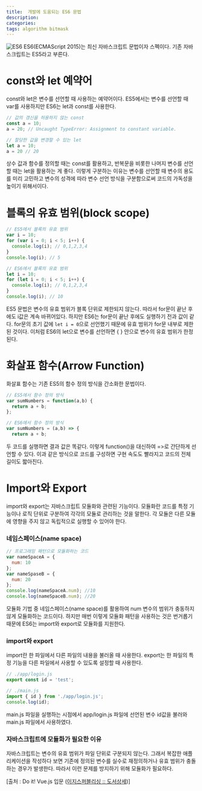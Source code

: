 ```yaml
---
title:  개발에 도움되는 ES6 문법
description: 
categories: 
tags: algorithm bitmask
---
```


![ES6](http://jamesknelson.com/wp-content/uploads/2015/07/ES6-the-bits-youll-actually-use.png)
ES6(ECMAScript 2015)는 최신 자바스크립트 문법이자 스펙이다. 기존 자바스크립트는 ES5라고 부른다.

# const와 let 예약어

const와 let은 변수를 선언할 때 사용하는 예약어이다. ES5에서는 변수를 선언할 때 var를 사용하지만 ES6는 let과 const를 사용한다. 

```javascript
// 값의 갱신을 허용하지 않는 const
const a = 10;
a = 20; // Uncaught TypeError: Assignment to constant variable.

// 할당한 값을 변경할 수 있는 let
let a = 10;
a = 20 // 20
```

상수 값과 함수를 정의할 때는 const를 활용하고, 반복문을 비롯한 나머지 변수를 선언할 때는 let을 활용하는 게 좋다. 이렇게 구분하는 이유는 변수를 선언할 때 변수의 용도를 미리 고민하고 변수의 성격에 따라 변수 선언 방식을 구분함으로써 코드의 가독성을 높이기 위해서이다.

# 블록의 유효 범위(block scope)

```javascript
// ES5에서 블록의 유효 범위
var i = 10;
for (var i = 0; i < 5; i++) {
  console.log(i); // 0,1,2,3,4
}
console.log(i); // 5

// ES6에서 블록의 유효 범위
let i = 10;
for (let i = 0; i < 5; i++) {
  console.log(i); // 0,1,2,3,4
}
console.log(i); // 10
```

ES5 문법은 변수의 유효 범위가 블록 단위로 제한되지 않는다. 따라서 for문이 끝난 후에도 i값은 계속 바뀌어있다. 하지만 ES6는 for문이 끝난 후에도 실행하기 전과 값이 같다. for문의 초기 값에 `let i = 0`으로 선언했기 때문에 유효 범위가 for문 내부로 제한된 것이다. 이처럼 ES6의 let으로 변수를 선언하면 { } 안으로 변수의 유효 범위가 한정된다. 

# 화살표 함수(Arrow Function)

화살표 함수는 기존 ES5의 함수 정의 방식을 간소화한 문법이다.

```javascript
// ES5에서 함수 정의 방식
var sumNumbers = function(a,b) {
  return a + b;
};

// ES6에서 함수 정의 방식
var sumNumbers = (a,b) => {
  return a + b;
```

두 코드를 실행하면 결과 값은 똑같다. 이렇게 function()을 대신하여 =>로 간단하게 선언할 수 있다. 이과 같은 방식으로 코드를 구성하면 구현 속도도 빨라지고 코드의 전체 길이도 짧아진다.

# Import와 Export

import와 export는 자바스크립트 모듈화와 관련된 기능이다. 모듈화란 코드를 특정 기능이나 로직 단위로 구분하여 각각의 모듈로 관리하는 것을 말한다. 각 모듈은 다른 모듈에 영향을 주지 않고 독립적으로 실행할 수 있어야 한다.

### 네임스페이스(name space)

```javascript
// 프로그래밍 패턴으로 모듈화하는 코드
var nameSpaceA = {
  num: 10
};
var nameSpaseB = {
  num: 20
};
console.log(nameSpaceA.num); //10
console.log(nameSpaceB.num); //20
```

모듈화 기법 중 네임스페이스(name space)를 활용하여 num 변수의 범위가 충동하지 않게 모듈화하는 코드이다. 하지만 매번 이렇게 모듈화 패턴을 사용하는 것은 번거롭기 때문에 ES6는 import와 export로 모듈화를 지원한다.

### import와 export

import란 한 파일에서 다른 파일의 내용을 불러올 때 사용한다. export는 한 파일의 특정 기능을 다른 파일에서 사용할 수 있도록 설정할 때 사용한다.

```javascript
// ./app/login.js
export const id = 'test';

// ./main.js
import { id } from './app/login.js';
console.log(id);
```

main.js 파일을 실행하는 시점에서 app/login.js 파일에 선언된 변수 id값을 불러와 main.js 파일에서 사용하였다.

### 자바스크립트에 모듈화가 필요한 이유

자바스크립트는 변수의 유효 범위가 파일 단위로 구분되지 않는다. 그래서 복잡한 애플리케이션을 작성하다 보면 기존에 정의된 변수를 실수로 재정의하거나 유효 범위가 충돌하는 경우가 발생한다. 따라서 이런 문제를 방지하기 위해 모듈화가 필요하다.

[출처 : Do it! Vue.js 입문 ([이지스퍼블리싱 :: 도서상세](http://www.easyspub.co.kr/20_Menu/BookView/185/PUB))]